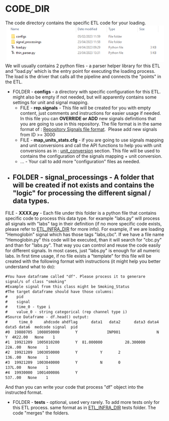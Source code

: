 # CODE_DIR
The code directory contains the specific ETL code for your loading.
<img src="/attachments/13402978/13402983.png"/>
We will usually contains 2 python files - a parser helper library for this ETL and "load.py' which is the entry point for executing the loading process. The load is the driver that calls all the pipeline and connects the "points" in the ETL.
- FOLDER - **configs** - a directory with specific configuration for this ETL. might also be empty if not needed, but will apparently contains some settings for unit and signal mapping.
  - FILE - **rep.signals** - This file will be created for you with empty content, just comments and instructions for easier usage if needed. In this file you can **OVERRIDE or ADD** new signals definitions that you are going to use in this repository. The file format is in the same format of : [Repository Signals file format](/Repositories/Signal/Repository%20Signals%20file%20format.md).  Please add new signals from ID >= 3000 
  - FILE - **map_units_stats.cfg** - if you are going to use signals mapping and unit conversions and call the API functions to help you with unit conversions as in : [unit_conversion](/Repositories/Solution%20details%20-%20ETL_process%20tool/Howto%20guide%20to%20some%20ETL%20elements/ETL%20process%20unit/unit_conversion) section. This file will be used to contains the configuration of the signals mapping + unit conversion. 
  - ... - Your call to add more "configuration" files as needed.
- FOLDER - **signal_processings** - A folder that will be created if not exists and contains the "logic" for processing the different signal / data types.
  - 
FILE - **XXXX.py** - Each file under this folder is a python file that contains specific code to process this data type. for example "labs.py" will process all signals with "labs" tag in their definition (if no more specific code exists, please refer to [ETL_INFRA_DIR](ETL_INFRA_DIR.md) for more info). For example, if we are loading "Hemoglobin" signal which has those tags "labs,cbc". If we have a file name "Hemoglobin.py" this code will be executed, than it will search for "cbc.py" and than for "labs.py". That way you can control and reuse the code easily for different signals. In most cases, just "labs.py" is enough for all numeric labs. In first time usage, if no file exists a "template" for this file will be created with the following format with instructions (it might help you better understand what to do):
```
#You have dataframe called "df". Please process it to generare signal/s of class "smoking"
#Example signal from this class might be Smoking_Status
#The target dataframe should have those columns:
#    pid
#    signal
#    time_0 - type i
#    value_0 - string categorical (rep channel type i)
#Source Dataframe - df.head() output:
#     time_0     ahdcode ahdflag      data1   data2      data3 data4 data5 data6  medcode signal  pid
#0  19880705  1008050000       Y             INP001                N           Y  4K22.00   None    1
#1  19921209  1005010200       Y  81.000000          28.300000                    22A..00   None    1
#2  19921209  1003050000       Y          Y       2                               136..00   None    1
#3  19921209  1003040000       Y          N       0                               137L.00   None    1
#4  19930000  1001400086       Y                                                  537..00   None    1
```
And than you can write your code that process "df" object into the instructed format.
- FOLDER - **tests** - optional, used very rarely. To add more tests only for this ETL process. same format as in [ETL_INFRA_DIR](ETL_INFRA_DIR.md) tests folder. The code "merges" the folders.
